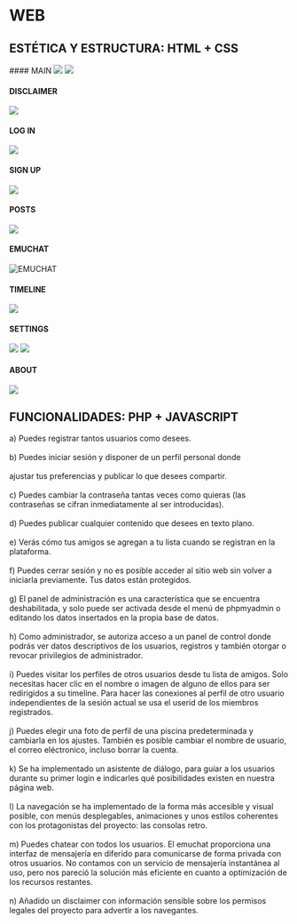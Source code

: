 <h1>WEB</h1>

<h2>ESTÉTICA Y ESTRUCTURA: HTML + CSS </h2>

<div>
  #### MAIN
  <img src="https://github.com/tybemuhub/documentacion-emuhub/blob/main/img/main.png">
  <img src="https://github.com/tybemuhub/documentacion-emuhub/blob/main/img/display_main.png">
  
  #### DISCLAIMER
  <img src="https://github.com/tybemuhub/documentacion-emuhub/blob/main/img/disclaimer.png">
  
  #### LOG IN
  <img src="https://github.com/tybemuhub/documentacion-emuhub/blob/main/img/login.png">
  
  #### SIGN UP
  <img src="https://github.com/tybemuhub/documentacion-emuhub/blob/main/img/signup.png">
  
  #### POSTS
  <img src="https://github.com/tybemuhub/documentacion-emuhub/blob/main/img/posts_main.png">
  
  #### EMUCHAT
  <img src="" alt="EMUCHAT">
  
  #### TIMELINE
  <img src="https://github.com/tybemuhub/documentacion-emuhub/blob/main/img/timeline.png">

  #### SETTINGS
  <img src="https://github.com/tybemuhub/documentacion-emuhub/blob/main/img/settings.png">
  <img src="https://github.com/tybemuhub/documentacion-emuhub/blob/main/img/settings_pfp.png">
  
  #### ABOUT
  <img src="https://github.com/tybemuhub/documentacion-emuhub/blob/main/img/about.png">
</div>

<h2>FUNCIONALIDADES: PHP + JAVASCRIPT</h2>

a) Puedes registrar tantos usuarios como desees.
<br><br>
b) Puedes iniciar sesión y disponer de un perfil personal donde
<br><br>
ajustar tus preferencias y publicar lo que desees compartir.
<br><br>
c) Puedes cambiar la contraseña tantas veces como quieras (las
contraseñas se cifran inmediatamente al ser introducidas).
<br><br>
d) Puedes publicar cualquier contenido que desees en texto plano.
<br><br>
e) Verás cómo tus amigos se agregan a tu lista cuando se registran
en la plataforma.
<br><br>
f) Puedes cerrar sesión y no es posible acceder al sitio web sin
volver a iniciarla previamente. Tus datos están protegidos.
<br><br>
g) El panel de administración es una característica que se encuentra
deshabilitada, y solo puede ser activada desde el menú de
phpmyadmin o editando los datos insertados en la propia base de
datos.
<br><br>
h) Como administrador, se autoriza acceso a un panel de control
donde podrás ver datos descriptivos de los usuarios, registros y
también otorgar o revocar privilegios de administrador.
<br><br>
i) Puedes visitar los perfiles de otros usuarios desde tu lista de
amigos. Solo necesitas hacer clic en el nombre o imagen de
alguno de ellos para ser redirigidos a su timeline. Para hacer las
conexiones al perfil de otro usuario independientes de la sesión
actual se usa el userid de los miembros registrados.
<br><br>
j) Puedes elegir una foto de perfil de una piscina predeterminada y
cambiarla en los ajustes. También es posible cambiar el nombre
de usuario, el correo eléctronico, incluso borrar la cuenta.
<br><br>
k) Se ha implementado un asistente de diálogo, para guíar a los
usuarios durante su primer login e indicarles qué posibilidades
existen en nuestra página web.
<br><br>
l) La navegación se ha implementado de la forma más accesible y
visual posible, con menús desplegables, animaciones y unos
estilos coherentes con los protagonistas del proyecto: las
consolas retro.
<br><br>
m) Puedes chatear con todos los usuarios. El emuchat proporciona
una interfaz de mensajería en diferido para comunicarse de forma
privada con otros usuarios. No contamos con un servicio de
mensajería instantánea al uso, pero nos pareció la solución más
eficiente en cuanto a optimización de los recursos restantes.
<br><br>
n) Añadido un disclaimer con información sensible sobre los
permisos legales del proyecto para advertir a los navegantes.
